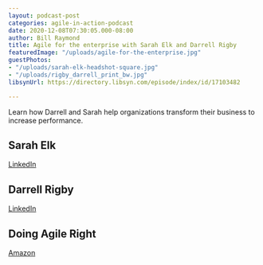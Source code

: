 ```yaml
---
layout: podcast-post
categories: agile-in-action-podcast
date: 2020-12-08T07:30:05.000-08:00
author: Bill Raymond
title: Agile for the enterprise with Sarah Elk and Darrell Rigby
featuredImage: "/uploads/agile-for-the-enterprise.jpg"
guestPhotos:
- "/uploads/sarah-elk-headshot-square.jpg"
- "/uploads/rigby_darrell_print_bw.jpg"
libsynUrl: https://directory.libsyn.com/episode/index/id/17103482

---
```

Learn how Darrell and Sarah help organizations transform their business to increase performance.

## Sarah Elk

[LinkedIn](https://www.linkedin.com/in/sarahelk/)

## Darrell Rigby

[LinkedIn](https://www.linkedin.com/in/darrellrigby/)

## Doing Agile Right

[Amazon](https://www.amazon.com/Doing-Agile-Right-Transformation-Without/dp/163369870X/ref=sr_1_1?dchild=1&keywords=doing+agile+right+sarah+elk+darrell+rigby&qid=1607386717&sr=8-1)
